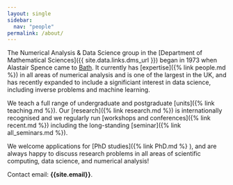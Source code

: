 ```yaml
---
layout: single
sidebar: 
  nav: "people"
permalink: /about/
---
```


The Numerical Analysis & Data Science group in the [Department of Mathematical Sciences]({{ site.data.links.dms_url }}) began in 1973 when Alastair Spence came to [Bath]({{site.data.links.uob_url}}). It currently has [expertise]({% link people.md %}) in all areas of numerical analysis and is one of the largest in the UK, and has recently expanded to include a significiant interest in data science, including inverse problems and machine learning.

We teach a full range of undergraduate and postgraduate [units]({% link teaching.md %}).
  Our [research]({% link research.md %}) is internationally recognised and we regularly run [workshops and conferences]({% link recent.md %}) including the long-standing [seminar]({% link all_seminars.md %}).

We  welcome applications for [PhD studies]({% link PhD.md %} ), and are always happy to discuss research problems in all areas of scientific computing, data science, and numerical analysis!

Contact email: <strong>{{site.email}}</strong>. 